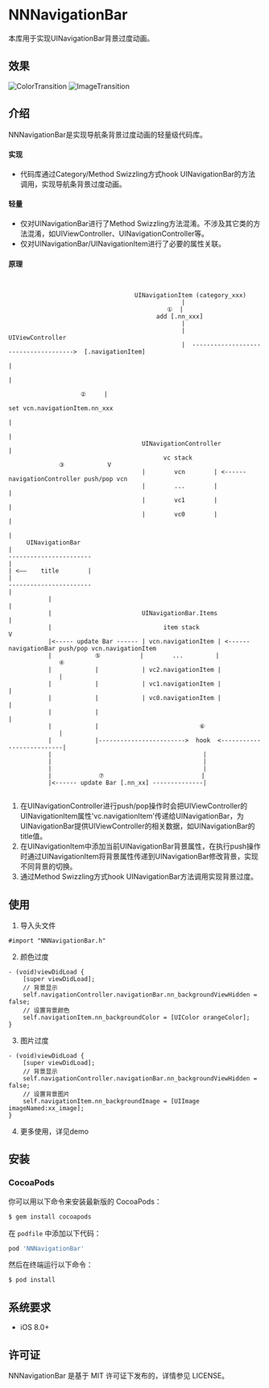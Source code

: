 # NNNavigationBar

本库用于实现UINavigationBar背景过度动画。

## 效果

![ColorTransition](https://raw.githubusercontent.com/amisare/NNNavigationBar/master/Screenshots/2018-04-13%2000_00_57.gif)
![ImageTransition](https://raw.githubusercontent.com/amisare/NNNavigationBar/master/Screenshots/2018-04-13%2000_02_50.gif)

## 介绍

NNNavigationBar是实现导航条背景过度动画的轻量级代码库。

#### 实现

- 代码库通过Category/Method Swizzling方式hook UINavigationBar的方法调用，实现导航条背景过度动画。

#### 轻量

- 仅对UINavigationBar进行了Method Swizzling方法混淆。不涉及其它类的方法混淆，如UIViewController、UINavigationController等。
- 仅对UINavigationBar/UINavigationItem进行了必要的属性关联。

#### 原理
         
```


                                   UINavigationItem (category_xxx)
                                                |
                                            ①  |
                                         add [.nn_xxx]
                                                |
                                                |                                          UIViewController
                                                |  ------------------------------------->  [.navigationItem]
                                                                                                  |
                                                                                                  |
                                                                                           ②     |
                                                                                       set vcn.navigationItem.nn_xxx
                                                                                                  |
                                                                                                  |
                                     UINavigationController                                       |
                                           vc stack                                 ③            V
                                     |        vcn        | <------ navigationController push/pop vcn
                                     |        ...        |                          |
                                     |        vc1        |                          |
                                     |        vc0        |                          |          
                                                                                    |
     UINavigationBar                                                                |
-----------------------                                                             |
| <——    title        |                                                             |
-----------------------                                                             |
           |                                                                        |
           |                         UINavigationBar.Items                          |
           |                               item stack                               V
           |<----- update Bar ------ | vcn.navigationItem | <------ navigationBar push/pop vcn.navigationItem
           |            ⑤           |        ...         |                         ④
           |            |            | vc2.navigationItem |                         |
           |            |            | vc1.navigationItem |                         |
           |            |            | vc0.navigationItem |                         |
           |            |                                                           |
           |            |                            ⑥                             |
           |            |------------------------>  hook  <--------------------------|
           |                                          |
           |                                          |
           |                                          |
           |             ⑦                           |
           |<------ update Bar [.nn_xx] --------------|
                                                      
```


1. 在UINavigationController进行push/pop操作时会把UIViewController的UINavigationItem属性'vc.navigationItem'传递给UINavigationBar，为UINavigationBar提供UIViewController的相关数据，如UINavigationBar的title值。
2. 在UINavigationItem中添加当前UINavigationBar背景属性，在执行push操作时通过UINavigationItem将背景属性传递到UINavigationBar修改背景，实现不同背景的切换。
3. 通过Method Swizzling方式hook UINavigationBar方法调用实现背景过度。


## 使用

1. 导入头文件

```
#import "NNNavigationBar.h"
```

2. 颜色过度

```
- (void)viewDidLoad {
    [super viewDidLoad];
    // 背景显示
    self.navigationController.navigationBar.nn_backgroundViewHidden = false;
    // 设置背景颜色
    self.navigationItem.nn_backgroundColor = [UIColor orangeColor];
}
```

3. 图片过度

```
- (void)viewDidLoad {
    [super viewDidLoad];
    // 背景显示
    self.navigationController.navigationBar.nn_backgroundViewHidden = false;
    // 设置背景图片
    self.navigationItem.nn_backgroundImage = [UIImage imageNamed:xx_image];
}
```

4. 更多使用，详见demo


## 安装

### CocoaPods

你可以用以下命令来安装最新版的 CocoaPods：

```bash
$ gem install cocoapods
```

在 `podfile` 中添加以下代码：

```ruby
pod 'NNNavigationBar'
```

然后在终端运行以下命令：

```bash
$ pod install
```

## 系统要求

- iOS 8.0+

## 许可证

NNNavigationBar 是基于 MIT 许可证下发布的，详情参见 LICENSE。
